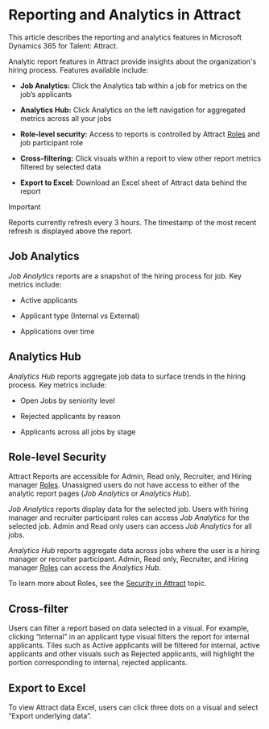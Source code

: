 Reporting and Analytics in Attract
===============================================

This article describes the reporting and analytics features in Microsoft
Dynamics 365 for Talent: Attract.

Analytic report features in Attract provide insights about the organization's hiring process. Features
available include:

-   **Job Analytics:** Click the Analytics tab within a job for metrics on the
    job’s applicants

-   **Analytics Hub:** Click Analytics on the left navigation for aggregated
    metrics across all your jobs

-   **Role-level security:** Access to reports is controlled by Attract [Roles](./Security-in-Attract.md)
    and job participant role

-   **Cross-filtering:** Click visuals within a report to view other report
    metrics filtered by selected data

-   **Export to Excel:** Download an Excel sheet of Attract data behind the
    report
    
>[!IMPORTANT]
>Reports currently refresh every 3 hours. The timestamp of the most recent
refresh is displayed above the report.

Job Analytics
-------------

*Job Analytics* reports are a snapshot of the hiring process for job. Key
metrics include:

-   Active applicants

-   Applicant type (Internal vs External)

-   Applications over time

Analytics Hub
-------------

*Analytics Hub* reports aggregate job data to surface trends in the hiring
process. Key metrics include:

-   Open Jobs by seniority level

-   Rejected applicants by reason

-   Applicants across all jobs by stage

Role-level Security
-------------------

Attract Reports are accessible for Admin, Read only, Recruiter, and Hiring
manager [Roles](./Security-in-Attract.md). Unassigned users do not have access to either of the analytic
report pages (*Job Analytics* or *Analytics Hub*).

*Job Analytics* reports display data for the selected job. Users with hiring
manager and recruiter participant roles can access *Job Analytics* for the
selected job. Admin and Read only users can access *Job Analytics* for all jobs.

*Analytics Hub* reports aggregate data across jobs where the user is a hiring
manager or recruiter participant. Admin, Read only, Recruiter, and Hiring manager
[Roles](./Security-in-Attract.md) can access the *Analytics Hub*.

To learn more about Roles, see the [Security in Attract](./Security-in-Attract.md) topic.

Cross-filter
------------

Users can filter a report based on data selected in a visual. For example,
clicking “Internal” in an applicant type visual filters the report for internal
applicants. Tiles such as Active applicants will be filtered for internal,
active applicants and other visuals such as Rejected applicants, will highlight
the portion corresponding to internal, rejected applicants.

Export to Excel
---------------

To view Attract data Excel, users can click three dots on a visual and select
“Export underlying data”.
